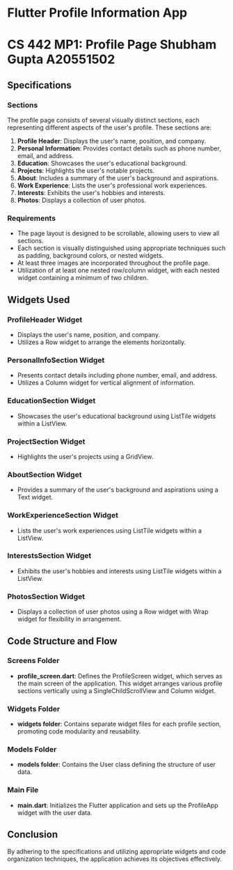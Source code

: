 # Flutter Profile Information App

# CS 442 MP1: Profile Page Shubham Gupta A20551502

## Specifications

### Sections

The profile page consists of several visually distinct sections, each representing different aspects of the user's profile. These sections are:

1. **Profile Header**: Displays the user's name, position, and company.
2. **Personal Information**: Provides contact details such as phone number, email, and address.
3. **Education**: Showcases the user's educational background.
4. **Projects**: Highlights the user's notable projects.
5. **About**: Includes a summary of the user's background and aspirations.
6. **Work Experience**: Lists the user's professional work experiences.
7. **Interests**: Exhibits the user's hobbies and interests.
8. **Photos**: Displays a collection of user photos.

### Requirements

- The page layout is designed to be scrollable, allowing users to view all sections.
- Each section is visually distinguished using appropriate techniques such as padding, background colors, or nested widgets.
- At least three images are incorporated throughout the profile page.
- Utilization of at least one nested row/column widget, with each nested widget containing a minimum of two children.

## Widgets Used

### ProfileHeader Widget

- Displays the user's name, position, and company.
- Utilizes a Row widget to arrange the elements horizontally.

### PersonalInfoSection Widget

- Presents contact details including phone number, email, and address.
- Utilizes a Column widget for vertical alignment of information.

### EducationSection Widget

- Showcases the user's educational background using ListTile widgets within a ListView.

### ProjectSection Widget

- Highlights the user's projects using a GridView.

### AboutSection Widget

- Provides a summary of the user's background and aspirations using a Text widget.

### WorkExperienceSection Widget

- Lists the user's work experiences using ListTile widgets within a ListView.

### InterestsSection Widget

- Exhibits the user's hobbies and interests using ListTile widgets within a ListView.

### PhotosSection Widget

- Displays a collection of user photos using a Row widget with Wrap widget for flexibility in arrangement.

## Code Structure and Flow

### Screens Folder

- **profile_screen.dart**: Defines the ProfileScreen widget, which serves as the main screen of the application. This widget arranges various profile sections vertically using a SingleChildScrollView and Column widget.

### Widgets Folder

- **widgets folder**: Contains separate widget files for each profile section, promoting code modularity and reusability.

### Models Folder

- **models folder**: Contains the User class defining the structure of user data.

### Main File

- **main.dart**: Initializes the Flutter application and sets up the ProfileApp widget with the user data.

## Conclusion

By adhering to the specifications and utilizing appropriate widgets and code organization techniques, the application achieves its objectives effectively.
